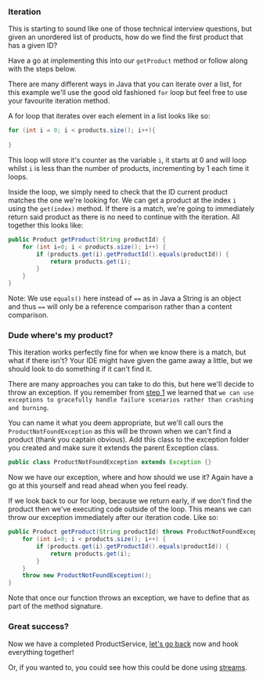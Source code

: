 ### Iteration
This is starting to sound like one of those technical interview questions, but given an unordered list of products, how do we 
find the first product that has a given ID?

Have a go at implementing this into our `getProduct` method or follow along with the steps below.

There are many different ways in Java that you can iterate over a list, for this example we'll use the good old fashioned
`for` loop but feel free to use your favourite iteration method.

A for loop that iterates over each element in a list looks like so:
```java
for (int i = 0; i < products.size(); i++){
    
}
```
This loop will store it's counter as the variable `i`, it starts at 0 and will loop whilst `i` is less than the number of products,
incrementing by 1 each time it loops.

Inside the loop, we simply need to check that the ID current product matches the one we're looking for.
We can get a product at the index `i` using the `get(index)` method. If there is a match, we're going to immediately return 
said product as there is no need to continue with the iteration. All together this looks like:
```java
public Product getProduct(String productId) {
    for (int i=0; i < products.size(); i++) {
        if (products.get(i).getProductId().equals(productId)) {
            return products.get(i);
        }
    }
}
```
Note: We use `equals()` here instead of `==` as in Java a String is an object and thus `==` will only be a 
reference comparison rather than a content comparison.

### Dude where's my product?
This iteration works perfectly fine for when we know there is a match, but what if there isn't? Your IDE might have given the
game away a little, but we should look to do something if it can't find it.

There are many approaches you can take to do this, but here we'll decide to throw an exception. If you remember from [step 1](step1.md)
we learned that `we can use exceptions to gracefully handle failure scenarios rather than crashing and burning`.

You can name it what you deem appropriate, but we'll call ours the `ProductNotFoundException` 
as this will be thrown when we can't find a product (thank you captain obvious).
Add this class to the exception folder you created and make sure it extends the parent Exception class.

```java
public class ProductNotFoundException extends Exception {}
```

Now we have our exception, where and how should we use it? Again have a go at this yourself and read ahead when you feel ready.

If we look back to our for loop, because we return early, if we don't find the product then we've executing code outside of the loop.
This means we can throw our exception immediately after our iteration code. Like so:
```java
public Product getProduct(String productId) throws ProductNotFoundException {
    for (int i=0; i < products.size(); i++) {
        if (products.get(i).getProductId().equals(productId)) {
            return products.get(i);
        }
    }
    throw new ProductNotFoundException();
}
```

Note that once our function throws an exception, we have to define that as part of the method signature.

### Great success?
Now we have a completed ProductService, [let's go back](step3.md) now and hook everything together!

Or, if you wanted to, you could see how this could be done using [streams](step3-streams.md). 